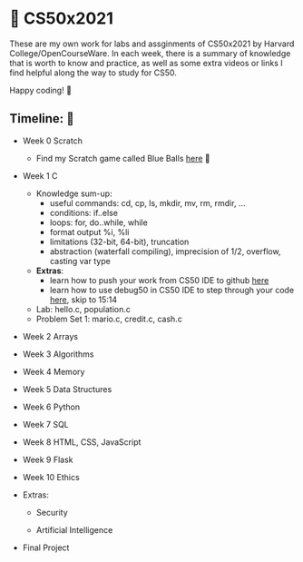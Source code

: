 # :file_folder: CS50x2021
These are my own work for labs and assginments of CS50x2021 by Harvard College/OpenCourseWare.
In each week, there is a summary of knowledge that is worth to know and practice, as well as some extra videos or links I find helpful along the way to study for CS50.

Happy coding! :robot: 

## Timeline: :calendar:
- Week 0 Scratch
  - Find my Scratch game called Blue Balls [here](https://scratch.mit.edu/projects/471758222) :large_blue_circle:
- Week 1 C
  - Knowledge sum-up:
  	- useful commands: cd, cp, ls, mkdir, mv, rm, rmdir, ... 
  	- conditions: if..else
  	- loops: for, do..while, while  
  	- format output %i, %li
  	- limitations (32-bit, 64-bit), truncation
  	- abstraction (waterfall compiling), imprecision of 1/2, overflow, casting var type
  - **Extras**: 
  	- learn how to push your work from CS50 IDE to github [here](https://www.youtube.com/watch?v=MJUJ4wbFm_A)
  	- learn how to use debug50 in CS50 IDE to step through your code [here](https://www.youtube.com/watch?v=VtkMZjvvKaU), skip to 15:14
  - Lab: hello.c, population.c
  - Problem Set 1: mario.c, credit.c, cash.c
- Week 2 Arrays

- Week 3 Algorithms

- Week 4 Memory

- Week 5 Data Structures

- Week 6 Python

- Week 7 SQL

- Week 8 HTML, CSS, JavaScript

- Week 9 Flask

- Week 10 Ethics

- Extras:
  - Security

  - Artificial Intelligence

- Final Project
